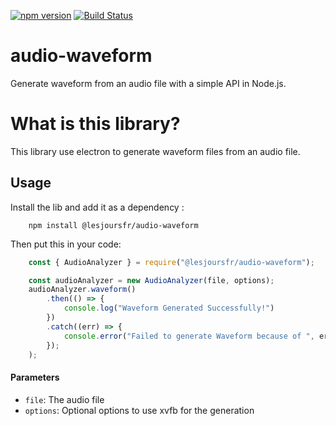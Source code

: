 [![npm version](https://badge.fury.io/js/@lesjoursfr%2Faudio-waveform.svg)](https://badge.fury.io/js/@lesjoursfr%2Faudio-waveform)
[![Build Status](https://travis-ci.org/lesjoursfr/audio-waveform.svg?branch=master)](https://travis-ci.org/lesjoursfr/audio-waveform)

# audio-waveform

Generate waveform from an audio file with a simple API in Node.js.

# What is this library?

This library use electron to generate waveform files from an audio file.

## Usage

Install the lib and add it as a dependency :

```
    npm install @lesjoursfr/audio-waveform
```

Then put this in your code:

```javascript
    const { AudioAnalyzer } = require("@lesjoursfr/audio-waveform");

    const audioAnalyzer = new AudioAnalyzer(file, options);
    audioAnalyzer.waveform()
        .then(() => {
            console.log("Waveform Generated Successfully!")
        })
        .catch((err) => {
            console.error("Failed to generate Waveform because of ", err)
        });
    );
```

#### Parameters

-   `file`:
    The audio file
-   `options`:
    Optional options to use xvfb for the generation
